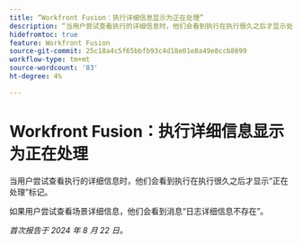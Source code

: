 ```yaml
---
title: “Workfront Fusion：执行详细信息显示为正在处理”
description: “当用户尝试查看执行的详细信息时，他们会看到执行在执行很久之后才显示处理徽章。”
hidefromtoc: true
feature: Workfront Fusion
source-git-commit: 25c18a4c5f65bbfb93c4d18e01e8a49e8ccb8699
workflow-type: tm+mt
source-wordcount: '83'
ht-degree: 4%

---
```



# Workfront Fusion：执行详细信息显示为正在处理

当用户尝试查看执行的详细信息时，他们会看到执行在执行很久之后才显示“正在处理”标记。

如果用户尝试查看场景详细信息，他们会看到消息“日志详细信息不存在”。

_首次报告于 2024 年 8 月 22 日。_
